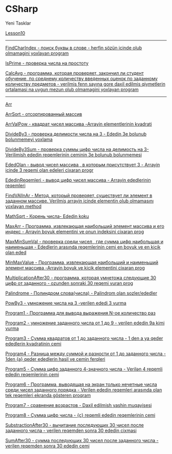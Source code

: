 # CSharp

Yeni Tasklar



[Lesson10](https://github.com/Zaladdin/CSharp/blob/main/Programs/Lesson10/Program.cs)





- - - - - - - - - - - - - - - - - - - - - -

[FindCharIndex - поиск буквы в слове - herfin sözün icinde olub olmamagini yoxlayan program](https://github.com/Zaladdin/CSharp/blob/main/Programs/FindCharIndex/Program.cs)

[IsPrime - проверка числа на простоту](https://github.com/Zaladdin/CSharp/blob/main/Programs/IsPrime/Program.cs)

[CalcAvg - программа, которая проверяет, закончил ли студент обучение, по среднему количеству введенных оценок по заданному количеству предметов - verilmis fenn sayına gore daxil edilmis qiymetlerin ortalamasi na uygun mezun olub olmamagini yoxlayan program](https://github.com/Zaladdin/CSharp/blob/main/Programs/CalcAvg/Program.cs)



- - - - - - - - - - - - - - - - - - - - - - 

[Arr](https://github.com/Zaladdin/CSharp/blob/main/Programs/Arr/Program.cs)

[ArrSort - отсортированный массив](https://github.com/Zaladdin/CSharp/blob/main/Programs/ArrSort/Program.cs)

[ArrValPow - квадрат чисел массива -Arrayin elementlerinin kvadrati](https://github.com/Zaladdin/CSharp/blob/main/Programs/ArrValPow/Program.cs)

[DivideBy3 - проверка делимости числа на 3 - Ededin 3e bolunub bolunmemeyi yoxlama](https://github.com/Zaladdin/CSharp/blob/main/Programs/DivideBy3/Program.cs)

[DivideBy3Sum - проверка суммы цифр числа на делимость на 3- Verilimish ededin reqemlerinin ceminin 3e bolunub bolunmemesi](https://github.com/Zaladdin/CSharp/blob/main/Programs/DivideBy3Sum/Program.cs)

[EdedOlan - вывод чисел массива , в которым присутствует 3 - Arrayin icinde 3 reqemi olan edeleri cixaran progr](https://github.com/Zaladdin/CSharp/blob/main/Programs/EdedOlan/Program.cs)

[EdedinReqemleri - вывод цифр чисел массива - Arrayin ededlerinin reqemleri](https://github.com/Zaladdin/CSharp/blob/main/Programs/EdedinReqemleri/Program.cs)

[FindVAlInAr - Метод, который проверяет, существует ли элемент в заданном массиве. Verilmiş arrayin icinde elementin olub olmamasını yoxlayan method](https://github.com/Zaladdin/CSharp/blob/main/Programs/FindValInAr/Program.cs)

[MathSqrt - Корень числа-  Ededin koku](https://github.com/Zaladdin/CSharp/blob/main/Programs/MathSqrt/Program.cs)

[MaxArr - Программа, извлекающая наибольший элемент массива и его индекс - Arrayin boyuk elementini ve onun indeksini cixaran prog](https://github.com/Zaladdin/CSharp/blob/main/Programs/MaxArr/Program.cs)

[MaxMinSumVal - проверка среди чисел , где сумма цифр наибольшая и наименьшая - Ededlerin arasında reqemlerinin cemi en boyuk ve en kicik olan eded](https://github.com/Zaladdin/CSharp/blob/main/Programs/MaxMinSumVal/Program.cs)

[MinMaxValue - Программа, извлекающая наибольший и наименьший элемент массива -Arrayin boyuk ve kicik elementini cixaran prog](https://github.com/Zaladdin/CSharp/blob/main/Programs/MinMaxValue/Program.cs)

[MultiplicationAfter30 - программа, которая умнетожа следующие 30 цифр от заданного - ozunden sonraki 30 reqemi vuran prog](https://github.com/Zaladdin/CSharp/blob/main/Programs/MultiplicationAfter30/Program.cs)

[Palindrome - Полиндром слова(числа) - Palindrom olan sozler/ededler](https://github.com/Zaladdin/CSharp/blob/main/Programs/Palindrome/Program.cs)

[PowBy3 - умножение числа на 3 -verilen ededi 3 vurma](https://github.com/Zaladdin/CSharp/blob/main/Programs/PowBy3/Program.cs)

[Program1 - Программа для вывода выражения N-ое количество раз](https://github.com/Zaladdin/CSharp/blob/main/Programs/Program1/Program.cs)

[Program2 - умножение заданного числа от 1 до 9 - verilen ededin 9a kimi vurma](https://github.com/Zaladdin/CSharp/blob/main/Programs/Program2/Program.cs)

[Program3 - Сумма квадратов от 1 до заданного числа - 1 den a ya qeder ededlerin kvadratinin cemi](https://github.com/Zaladdin/CSharp/blob/main/Programs/Program3/Program.cs)

[Program4 - Разница между суммой и разности  от 1 до заданного числа  - 1den {a} qeder ededlerin hasil ve cemin ferqleri](https://github.com/Zaladdin/CSharp/blob/main/Programs/Program4/Program.cs)

[Program5 - Сумма цифр заданного 4-значного числа - Verilən 4 reqemli ededin reqemlerinin cemi](https://github.com/Zaladdin/CSharp/blob/main/Programs/Program5/Program.cs)

[Program6 - Программа, выводящая на экран только нечетные числа среди чисел заданного порядка - Verilen ededin reqemleri arasında olan tek reqemleri ekranda gösteren proqram](https://github.com/Zaladdin/CSharp/blob/main/Programs/Program6/Program.cs)

[Program7 - сравнение возрастов - Daxil edilmish yashin muqayisesi](https://github.com/Zaladdin/CSharp/blob/main/Programs/Program7/Program.cs)

[Program8 - Сумма цифр числа - {c} reqemli ededin reqemlerinin cemi](https://github.com/Zaladdin/CSharp/blob/main/Programs/Program8/Program.cs)

[SubstractionAfter30 - вычитание последующих 30 чисел после заданного числа -  verilen reqemden sonra 30 ededin cixmasi](https://github.com/Zaladdin/CSharp/blob/main/Programs/SubstractionAfter30/Program.cs)

[SumAfter30 -  сумма последующих 30 чисел после заданного числа - verilen reqemden sonra 30 ededin cemi](https://github.com/Zaladdin/CSharp/blob/main/Programs/SumAfter30/Program.cs)




